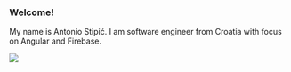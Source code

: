 ### Welcome!
My name is Antonio Stipić. I am software engineer from Croatia with focus on Angular and Firebase.

![](https://hit.yhype.me/github/profile?user_id=8955582)
